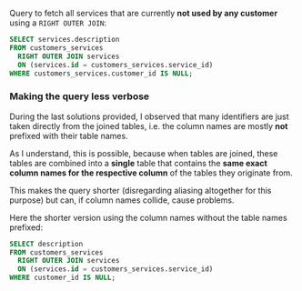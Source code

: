 Query to fetch all services that are currently __not used by any customer__ using a `RIGHT OUTER JOIN`:

```sql
SELECT services.description
FROM customers_services
  RIGHT OUTER JOIN services
  ON (services.id = customers_services.service_id)
WHERE customers_services.customer_id IS NULL;
```



### Making the query less verbose

During the last solutions provided, I observed that many identifiers are just taken directly from the joined tables, i.e. the column names are mostly __not__ prefixed with their table names.

As I understand, this is possible, because when tables are joined, these tables are combined into a __single__ table that contains the __same exact column names for the respective column__ of the tables they originate from.

This makes the query shorter (disregarding aliasing altogether for this purpose) but can, if column names collide, cause problems.

Here the shorter version using the column names without the table names prefixed:

```sql
SELECT description
FROM customers_services
  RIGHT OUTER JOIN services
  ON (services.id = customers_services.service_id)
WHERE customer_id IS NULL;
```

